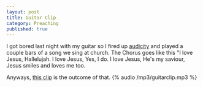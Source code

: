```yaml
---
layout: post
title: Guitar Clip
category: Preaching
published: true
---
```

I got bored last night with my guitar so I fired up <a href="http://audacity.sourceforge.net/">audicity</a> and played a couple bars of a song we sing at church. The Chorus goes like this "I love Jesus, Hallelujah. I love Jesus, Yes, I do. I love Jesus, He's my saviour, Jesus smiles and loves me too.

Anyways, <a href="http://tjsingleton.name/mp3/guitarclip.mp3">this clip</a> is the outcome of that.
{% audio /mp3/guitarclip.mp3 %}

